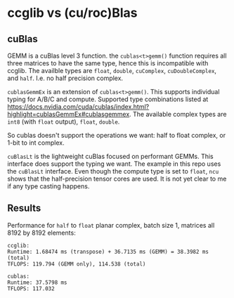 # ccglib vs (cu/roc)Blas

## cuBlas
GEMM is a cuBlas level 3 function.
the `cublas<t>gemm()` function requires all three matrices to have the same type, hence this is incompatible with ccglib.
The availble types are `float`, `double`, `cuComplex`, `cuDoubleComplex`, and `half`. I.e. no half precision complex.

`cublasGemmEx` is an extension of `cublas<t>gemm()`. This supports individual typing for A/B/C and compute. Supported type combinations listed at https://docs.nvidia.com/cuda/cublas/index.html?highlight=cublasGemmEx#cublasgemmex. The available complex types are `int8` (with `float` output), `float`, `double`. 

So cublas doesn't support the operations we want: half to float complex, or 1-bit to int complex.

`cuBlasLt` is the lightweight cuBlas focused on performant GEMMs. This interface does support the typing we want. The example in this repo uses the `cuBlasLt` interface. Even though the compute type is set to `float`, `ncu` shows that the half-precision tensor cores are used. It is not yet clear to me if any type casting happens.

## Results
Performance for `half` to `float` planar complex, batch size 1, matrices all 8192 by 8192 elements:

```
ccglib:
Runtime: 1.68474 ms (transpose) + 36.7135 ms (GEMM) = 38.3982 ms (total)
TFLOPS: 119.794 (GEMM only), 114.538 (total)

cublas:
Runtime: 37.5798 ms
TFLOPS: 117.032
```
